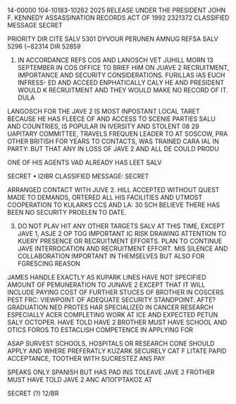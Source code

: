 14-00000
104-10183-10262
2025 RELEASE UNDER THE PRESIDENT JOHN F. KENNEDY ASSASSINATION RECORDS ACT OF 1992
2321372
CLASSIFIED MESSAGE
SECRET

PRIORITY DIR CITE SALV 5301
DYVOUR PERUNEN AMNUG
REFSA SALV 5296 (~82314
DIR 52859
1. IN ACCORDANCE REFS COS AND LANOSCH VET JUHILL MORN
13 SEPTEMBER IN COS OFFICE TO BRIEF HIM ON JUAVE 2 RECRUITMENT,
IMPORTANCE AND SECURITY CONSIDERATIONS. FURILLAS IAS EUCH INFRESS-
ED AND ACCEED ENPHATICALLY CALY HE AND PRESIDENT WOULD K
RECRUITMENT AND THEY WOULD MAKE NO RECORD OF IT. DULA

LANGOSCH FOR THE JAVE 2 IS MOST INPOSTANT LOCAL TARET
BECAUSE HE HAS FLEECE OF AND ACCESS TO SCENIE PARTIES SALU AND
COUNTRIES, IS POPULAR IN IVERSITY AND STOLENT 08
29 UAPITARY COMMITTEE, TRAVELS FREQUEN
LEADER
TO
AT SOSCOW, PRA
OTHER
BRITISH
FOR YEARS TO
CONTACTS, WAS TRAINED CARA
IAL IN PARTY: BUT THAT ANY IN
LOSS OF JAVE 2 AND ALL DE COULD PRODU

ONE OF HIS AGENTS VAD ALREADY HAS LEET SALV

SECRET
• I2IBR
CLASSIFIED MESSAGE:
SECRET

ARRANGED CONTACT WITH JUVE 2. HILL ACCEPTED WITHOUT QUEST
MADE TO DEMANDS, ORTERED ALL HIS FACILITIES AND UTMOST
COOPERATION TO KULARKS CCS AND LA: 30 SCH BELIEVE THERE HAS BEEN NO
SECURITY PROELEN TO DATE.

3. DO NOT PLAV HIT ANY OTHER TARGETS SALV AT THIS TIME, EXCEPT
JAVE 1, ASJE 2 OP TOG IMPORTANT IC RISK DRAWING ATTENTION
TO KUERY PRESENCE OR RECRUITMENT EFFORTS. PLAN TO CONTINUE
JAVE INTERROCATION AND RECRUITMENT EFFORT. MIS SILENCE AND
COLLABORATION IMPORTANT IN THEMSELVES BUT ALSO FOR FGRESCING REASON

JAMES HANDLE EXACTLY AS KUPARK LINES
HAVE NOT SPECIFIED AMOUNT OF PEMUNERATION TO JUNAVE 2 EXCEPT
THAT IT WILL INCLUDE PAYING COST OF FURTHER STUCES OF BROTHER IN
COSCERS PEST FRC: VIEWPOINT OF ADEQUATE
SECURITY STANDPOINT. AFTE?
GRADUATION NED
PROTES HAR SPECIALIZED IN CANCER RESEARCH
ESPECIALLY ACER COMPLETING WORK AT ICE AND
EXPECTED PETUN SALY OCTOPER. HAVE TOLD HAVE 2 BROTHER MUST HAVE
SCHOOL AND OTICS FOROS TO ESTACLISH COMPETENCE IN APPLYING FOR

ASAP SURVEST SCHOOLS, HOSPITALS OR RESEARCH
CONE SHOULD APPLY AND WHERE PREFERATLY KUZARK
SECURELY CAT F LITATE PAPID ACCEPTANCE, TOOTHER WITH SUCRESTEZ
ANS PAY

SPEAKS ONLY SPANISH BUT HAS PAD INS
TOLEAVE JAVE 2 FROTHER MUST
 HAVE TOLD JAVE 2 ANC ΑΠΟΓΡΤΑΚΟΣ ΑΤ

SECRET
(?)
12/BR
